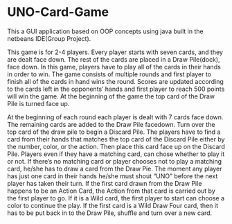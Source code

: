 # UNO-Card-Game
This a GUI application based on OOP concepts using java built in the netbeans IDE(Group Project). 

This game is for 2-4 players. Every player starts with seven cards, and they are dealt face down. The rest of the cards are placed in a Draw Pile(dock), face down.
In this game, players have to play all of the cards in their hands in order to win. The game consists of multiple rounds and first player to finish all of the cards in hand wins the round. Scores are updated according to the cards left in the opponents’ hands and first player to reach 500 points will win the game.
At the beginning of the game the top card of the Draw Pile is turned face up.

At the beginning of each round each player is dealt with 7 cards face down. The remaining cards are added to the Draw Pile facedown. Turn over the top card of the draw pile to begin a Discard Pile. The players have to find a card from their hands that matches the top card of the Discard Pile either by the number, color, or the action. Then place this card face up on the Discard Pile. Players even if they have a matching card, can chose whether to play it or not. If there’s no matching card or player chooses not to play a matching card, he/she has to draw a card from the Draw Pie. The moment any player has just one card in their hands he/she must shout “UNO” before the next player has taken their turn. If the first card drawn from the Draw Pile happens to be an Action Card, the Action from that card is carried out by the first player to go. If it is a Wild card, the first player to start can choose a color to continue the play. If the first card is a Wild Draw Four card, then it has to be put back in to the Draw Pile, shuffle and turn over a new card.
